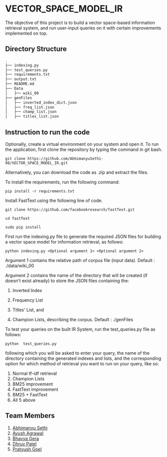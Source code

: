 # VECTOR_SPACE_MODEL_IR
The objective of this project is to build a vector space-based information retrieval system, and run user-input queries on it with certain improvements implemented on top.
## Directory Structure
```bash
.
├── indexing.py
├── test_queries.py
├── requirements.txt
├── output.txt
├── README.md
├── Data
│   ├── wiki_00
├── genFiles
│   ├── inverted_index_dict.json
│   ├── freq_list.json
│   ├── champ_list.json
│   ├── titles_list.json
```
## Instruction to run the code

Optionally, create a virtual environment on your system and open it.
To run the application, first clone the repository by typing the command in git bash.
```
git clone https://github.com/AbhimanyuSethi-98/VECTOR_SPACE_MODEL_IR.git
```

Alternatively, you can download the code as .zip and extract the files.

To install the requirements, run the following command:
```
pip install -r requirements.txt
```

Install FastText using the following line of code.
```
git clone https://github.com/facebookresearch/fastText.git

cd fastText

sudo pip install
```

First run the indexing.py file to generate the required JSON files for building a vector space model for information retrieval, as follows:
```
python indexing.py <Optional argument 1> <Optional argument 2>
```

Argument 1 contains the relative path of corpus file (input data). Default : ./data/wiki_00

Argument 2 contains the name of the directory that will be created (if doesn't exist already) to store the JSON files containing the:

1) Inverted Index 

2) Frequency List 

3) Titles' List, and
4) Champion Lists, describing the corpus. Default : ./genFiles

To test your queries on the built IR System, run the test_queries.py file as follows:
```
python  test_queries.py
```

following which you will be asked to enter your query, the name of the directory containing the generated indexes and lists, and the corresponding option for which method of retrieval you want to run on your query, like so:

1. Normal tf-idf retrieval
2. Champion Lists
3. BM25 improvement
4. FastText improvement
5. BM25 + FastText
6. All 5 above

## Team Members
1. [Abhimanyu Sethi](https://github.com/AbhimanyuSethi-98)
2. [Ayush Agrawal](https://github.com/ayush1801)
3. [Bhavya Gera](https://github.com/bhavyagera10)
4. [Dhruv Patel](https://github.com/dppatel99)
5. [Pratyush Goel](https://github.com/GoelPratyush)
